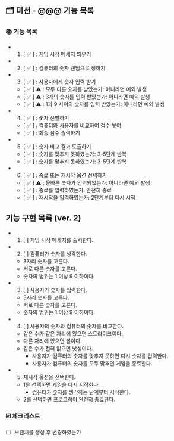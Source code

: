 ## 🗂 미션 - @@@ 기능 목록

###  📚 기능 목록

- 1. [ ✅ ] : 게임 시작 메세지 띄우기 
- 2. [ ✅ ] : 컴퓨터의 숫자 랜덤으로 정하기
- 3. [ ✅ ] : 사용자에게 숫자 입력 받기
    * [ ✅ ] ⚠️  : 모두 다른 숫자를 받았는가: 아니라면 예외 발생
    * [ ✅ ] ⚠️  : 3개의 숫자를 입력 받았는가: 아니라면 예외 발생
    * [ ✅ ] ⚠️  : 1과 9 사이의 숫자를 입력 받았는가: 아니라면 예외 발생
- 4. [ ✅ ] : 숫자 선별하기
    + [ ✅ ] : 컴퓨터와 사용자를 비교하여 점수 부여
    + [ ✅ ] : 최종 점수 출력하기
- 5. [ ✅ ] : 숫자 비교 결과 도출하기
    + [ ✅ ] : 숫자를 맞추지 못하였는가: 3-5단계 반복
    + [ ✅ ] : 숫자를 맞추지 못하였는가: 3-5단계 반복
- 6. [ ✅ ] : 종료 또는 재시작 옵션 선택하기
    * [ ✅ ] ⚠️  : 올바른 숫자가 입력되었는가: 아니라면 예외 발생
    + [ ✅ ] : 종료를 입력하였는가: 완전히 종료
    + [ ✅ ] : 재시작을 입력하였는가: 2단계부터 다시 시작


## 기능 구현 목록 (ver. 2)

- 1. [ ] 게임 시작 메세지를 출력한다.
- 2. [ ] 컴퓨터가 숫자를 생각한다.
  + 3자리 숫자를 고른다.
  + 서로 다른 숫자를 고른다.
  + 숫자의 범위는 1 이상 9 이하이다.
- 3. [ ] 사용자가 숫자를 입력한다.
  + 3자리 숫자를 고른다.
  + 서로 다른 숫자를 고른다.
  + 숫자의 범위는 1 이상 9 이하이다.
- 4. [ ] 사용자의 숫자와 컴퓨터의 숫자를 비교한다.
  + 같은 수가 같은 자리에 있으면 스트라이크이다.
  + 다른 자리에 있으면 볼이다.
  + 같은 수가 전혀 없으면 낫싱이다.
    + 사용자가 컴퓨터의 숫자를 맞추지 못하면 다시 숫자를 입력한다.
    + 사용자가 컴퓨터의 숫자를 모두 맞추면 게임을 종료한다.
- 5. 재시작 옵션을 선택한다.
  + 1을 선택하면 게임을 다시 시작한다.
    + 컴퓨터가 숫자를 생각하는 단계부터 시작한다.
  + 2를 선택하면 프로그램이 완전히 종료된다.

<!--
기능 목록
- [ ] : 기능명
  + [ ] : 구현할 기능
  * [ ] : 세부 기능
  * [ ] ⚠️ : 예외 처리 기능
-->


###  ☑️ 체크리스트

- [ ] 브랜치를 생성 후 변경하였는가
